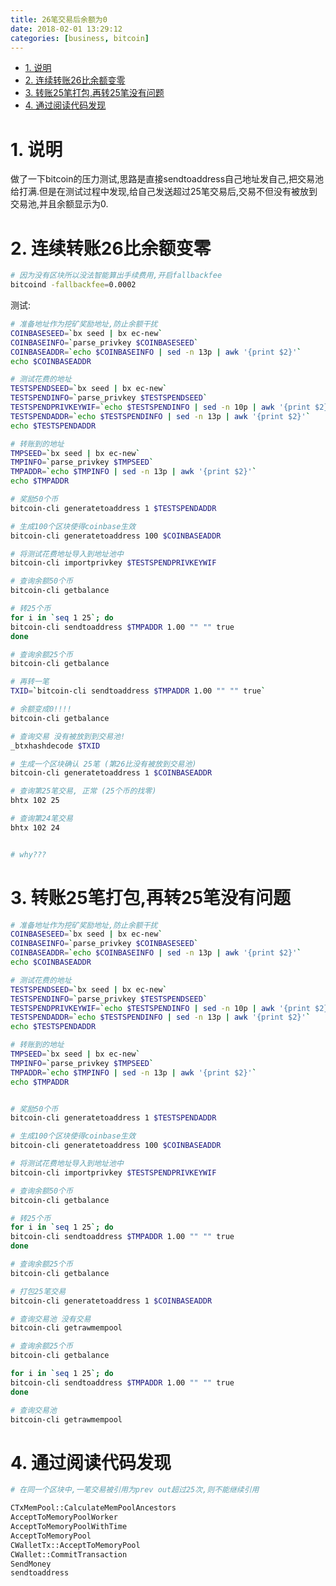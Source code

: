 ```yaml
---
title: 26笔交易后余额为0
date: 2018-02-01 13:29:12
categories: [business, bitcoin]
---
```



<!-- TOC -->

- [1. 说明](#1-说明)
- [2. 连续转账26比余额变零](#2-连续转账26比余额变零)
- [3. 转账25笔打包,再转25笔没有问题](#3-转账25笔打包再转25笔没有问题)
- [4. 通过阅读代码发现](#4-通过阅读代码发现)

<!-- /TOC -->


<a id="markdown-1-说明" name="1-说明"></a>
# 1. 说明

做了一下bitcoin的压力测试,思路是直接sendtoaddress自己地址发自己,把交易池给打满.但是在测试过程中发现,给自己发送超过25笔交易后,交易不但没有被放到交易池,并且余额显示为0.

<a id="markdown-2-连续转账26比余额变零" name="2-连续转账26比余额变零"></a>
# 2. 连续转账26比余额变零

```bash
# 因为没有区块所以没法智能算出手续费用,开启fallbackfee
bitcoind -fallbackfee=0.0002
```

测试: 

```bash
# 准备地址作为挖矿奖励地址,防止余额干扰
COINBASESEED=`bx seed | bx ec-new`
COINBASEINFO=`parse_privkey $COINBASESEED`
COINBASEADDR=`echo $COINBASEINFO | sed -n 13p | awk '{print $2}'`
echo $COINBASEADDR

# 测试花费的地址
TESTSPENDSEED=`bx seed | bx ec-new`
TESTSPENDINFO=`parse_privkey $TESTSPENDSEED`
TESTSPENDPRIVKEYWIF=`echo $TESTSPENDINFO | sed -n 10p | awk '{print $2}'`
TESTSPENDADDR=`echo $TESTSPENDINFO | sed -n 13p | awk '{print $2}'`
echo $TESTSPENDADDR

# 转账到的地址
TMPSEED=`bx seed | bx ec-new`
TMPINFO=`parse_privkey $TMPSEED`
TMPADDR=`echo $TMPINFO | sed -n 13p | awk '{print $2}'`
echo $TMPADDR

# 奖励50个币
bitcoin-cli generatetoaddress 1 $TESTSPENDADDR

# 生成100个区块使得coinbase生效
bitcoin-cli generatetoaddress 100 $COINBASEADDR

# 将测试花费地址导入到地址池中
bitcoin-cli importprivkey $TESTSPENDPRIVKEYWIF

# 查询余额50个币
bitcoin-cli getbalance

# 转25个币
for i in `seq 1 25`; do
bitcoin-cli sendtoaddress $TMPADDR 1.00 "" "" true
done

# 查询余额25个币
bitcoin-cli getbalance

# 再转一笔
TXID=`bitcoin-cli sendtoaddress $TMPADDR 1.00 "" "" true`

# 余额变成0!!!!
bitcoin-cli getbalance

# 查询交易 没有被放到到交易池!
_btxhashdecode $TXID

# 生成一个区块确认 25笔 (第26比没有被放到交易池)
bitcoin-cli generatetoaddress 1 $COINBASEADDR

# 查询第25笔交易, 正常 (25个币的找零)
bhtx 102 25

# 查询第24笔交易
bhtx 102 24


# why???
```

<a id="markdown-3-转账25笔打包再转25笔没有问题" name="3-转账25笔打包再转25笔没有问题"></a>
# 3. 转账25笔打包,再转25笔没有问题

```bash
# 准备地址作为挖矿奖励地址,防止余额干扰
COINBASESEED=`bx seed | bx ec-new`
COINBASEINFO=`parse_privkey $COINBASESEED`
COINBASEADDR=`echo $COINBASEINFO | sed -n 13p | awk '{print $2}'`
echo $COINBASEADDR

# 测试花费的地址
TESTSPENDSEED=`bx seed | bx ec-new`
TESTSPENDINFO=`parse_privkey $TESTSPENDSEED`
TESTSPENDPRIVKEYWIF=`echo $TESTSPENDINFO | sed -n 10p | awk '{print $2}'`
TESTSPENDADDR=`echo $TESTSPENDINFO | sed -n 13p | awk '{print $2}'`
echo $TESTSPENDADDR

# 转账到的地址
TMPSEED=`bx seed | bx ec-new`
TMPINFO=`parse_privkey $TMPSEED`
TMPADDR=`echo $TMPINFO | sed -n 13p | awk '{print $2}'`
echo $TMPADDR


# 奖励50个币
bitcoin-cli generatetoaddress 1 $TESTSPENDADDR

# 生成100个区块使得coinbase生效
bitcoin-cli generatetoaddress 100 $COINBASEADDR

# 将测试花费地址导入到地址池中
bitcoin-cli importprivkey $TESTSPENDPRIVKEYWIF

# 查询余额50个币
bitcoin-cli getbalance

# 转25个币
for i in `seq 1 25`; do
bitcoin-cli sendtoaddress $TMPADDR 1.00 "" "" true
done

# 查询余额25个币
bitcoin-cli getbalance

# 打包25笔交易
bitcoin-cli generatetoaddress 1 $COINBASEADDR

# 查询交易池 没有交易
bitcoin-cli getrawmempool

# 查询余额25个币
bitcoin-cli getbalance

for i in `seq 1 25`; do
bitcoin-cli sendtoaddress $TMPADDR 1.00 "" "" true
done

# 查询交易池
bitcoin-cli getrawmempool

```

<a id="markdown-4-通过阅读代码发现" name="4-通过阅读代码发现"></a>
# 4. 通过阅读代码发现


```bash
# 在同一个区块中,一笔交易被引用为prev out超过25次,则不能继续引用

CTxMemPool::CalculateMemPoolAncestors
AcceptToMemoryPoolWorker
AcceptToMemoryPoolWithTime
AcceptToMemoryPool
CWalletTx::AcceptToMemoryPool
CWallet::CommitTransaction
SendMoney
sendtoaddress
```
